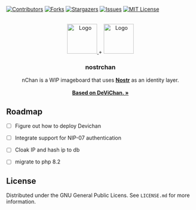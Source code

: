 <a name="readme-top"></a>


<!-- PROJECT SHIELDS -->
<!--
*** I'm using markdown "reference style" links for readability.
*** Reference links are enclosed in brackets [ ] instead of parentheses ( ).
*** See the bottom of this document for the declaration of the reference variables
*** for contributors-url, forks-url, etc. This is an optional, concise syntax you may use.
*** https://www.markdownguide.org/basic-syntax/#reference-style-links
-->
[![Contributors][contributors-shield]][contributors-url]
[![Forks][forks-shield]][forks-url]
[![Stargazers][stars-shield]][stars-url]
[![Issues][issues-shield]][issues-url]
[![MIT License][license-shield]][license-url]


<!-- PROJECT LOGO -->
<br />
<div align="center">
  <a href="https://github.com/dead-guru/devichan">
    <img src="https://i.imgur.com/pzQwvyq.gif" alt="Logo" width="80" height="80">
  </a>+
    <a href="https://github.com/nostr-protocol/nostr">
    <img src="https://github.com/mbarulli/nostr-logo/blob/main/PNG/nostr-icon-white-256x256.png" alt="Logo" width="80" height="80">
  </a>
  
<h3 align="center">nostrchan</h3>

  <p align="center">
    nChan is a WIP imageboard that uses <a href="https://github.com/nostr-protocol/nostr"><strong>Nostr</strong></a> as an identity layer. 
    <br /><br />
    <a href="https://github.com/dead-guru/devichan"><strong>Based on DeViChan. »</strong></a>
  </p>
</div>


<!-- ROADMAP -->
## Roadmap

- [ ] Figure out how to deploy Devichan
- [ ] Integrate support for NIP-07 authentication
- [ ] Cloak IP and hash ip to db
- [ ] migrate to php 8.2


<!-- LICENSE -->
## License

Distributed under the GNU General Public Licens. See `LICENSE.md` for more information.


<!-- MARKDOWN LINKS & IMAGES -->
<!-- https://www.markdownguide.org/basic-syntax/#reference-style-links -->
[contributors-shield]: https://img.shields.io/github/contributors/tekkadanplays/nchan.svg?style=for-the-badge
[contributors-url]: https://github.com/tekkadanplays/nchan/graphs/contributors
[forks-shield]: https://img.shields.io/github/forks/tekkadanplays/nchan.svg?style=for-the-badge
[forks-url]: https://github.com/tekkadanplays/nchan/network/members
[stars-shield]: https://img.shields.io/github/stars/tekkadanplays/nchan.svg?style=for-the-badge
[stars-url]: https://github.com/tekkadanplays/nchan/stargazers
[issues-shield]: https://img.shields.io/github/issues/tekkadanplays/nchan.svg?style=for-the-badge
[issues-url]: https://github.com/tekkadanplays/nchan/issues
[license-shield]: https://img.shields.io/badge/License-GPLv3-blue.svg?style=for-the-badge
[license-url]: https://github.com/tekkadanplays/nchan/blob/master/LICENSE.txt
[product-screenshot]: https://user-images.githubusercontent.com/1472664/211690585-1732c076-4889-447f-88ff-8912b18b4a05.png
